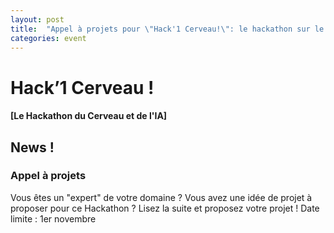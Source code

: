 ```yaml
---
layout: post
title:  "Appel à projets pour \"Hack'1 Cerveau!\": le hackathon sur le Cerveau et l'IA"
categories: event
---
```


# Hack’1 Cerveau !
#### [Le Hackathon du Cerveau et de l'IA]

## News !
### Appel à projets
Vous êtes un "expert" de votre domaine ? Vous avez une idée de projet à proposer pour ce Hackathon ? Lisez la suite et proposez votre projet !
Date limite : 1er novembre
